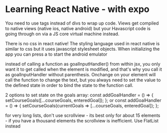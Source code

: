 # Learning React Native - with expo

You need to use <View> tags instead of divs to wrap up code. Views get compiled to native views (native ios, native android) but your Havascript code is going through on via a JS core virtual machine instead.

There is no css in react native! The styling language used in react native is similar to css but it uses javascript stylesheet objects.
When initializing the app you can press a to start the android emulator

instead of calling a function as goalInputHandler() from within jsx, you only want it to get called when the element is modified, and that's why you call it as goalInputHandler without parenthesis.
Onchange on your element will call the function to change the text, but you always need to set the value to the defined state in order to bind the state to the function call.

2 options to set state on the goals array:
  const addGoalHandler = () => {
    setCourseGoals([...courseGoals, enteredGoal]);
  };
or 
 const addGoalHandler = () => {
    setCourseGoals(currentGoals => [...courseGoals, enteredGoal]);
  };

for very long lists, don't use scrollview - its best only for about 15 elements - if you have a thousand elements the scrollview is inefficient. Use FlatList instead

